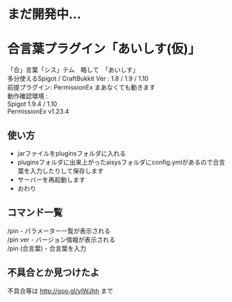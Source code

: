 # まだ開発中...

# 合言葉プラグイン「あいしす(仮)」
「合」言葉「シス」テム　略して　「あいしす」<br>
多分使えるSpigot / CraftBukkit Ver : 1.8 / 1.9 / 1.10<br>
前提プラグイン: PermissionEx まあなくても動きます<br>
動作確認環境 :<br>
Spigot 1.9.4 / 1.10<br>
PermissionEx v1.23.4
## 使い方
- jarファイルをpluginsフォルダに入れる
- pluginsフォルダに出来上がったaisysフォルダにconfig.ymlがあるので合言葉を入力したりして保存します
- サーバーを再起動します
- おわり

## コマンド一覧
/pin - パラメーター一覧が表示される<br>
/pin ver - バージョン情報が表示される<br>
/pin (合言葉) - 合言葉を入力<br>

## 不具合とか見つけたよ
不具合等は http://goo.gl/ylWJhh まで